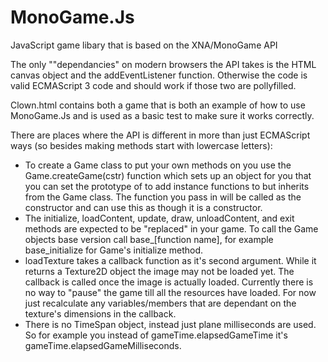 MonoGame.Js
===========

JavaScript game libary that is based on the XNA/MonoGame API

The only ""dependancies" on modern browsers the API takes is the HTML canvas 
object and the addEventListener function. Otherwise the code is valid 
ECMAScript 3 code and should work if those two are pollyfilled.

Clown.html contains both a game that is both an example of how to use 
MonoGame.Js and is used as a basic test to make sure it works correctly.

There are places where the API is different in more than just ECMAScript ways 
(so besides making methods start with lowercase letters):

* To create a Game class to put your own methods on you use the 
  Game.createGame(cstr) function which sets up an object for you that you can 
  set the prototype of to add instance functions to but inherits from the Game 
  class. The function you pass in will be called as the constructor and can use 
  this as though it is a constructor.
* The initialize, loadContent, update, draw, unloadContent, and exit methods 
  are expected to be "replaced" in your game. To call the Game objects base 
  version call base_[function name], for example base_initialize for Game's 
  initialize method.
* loadTexture takes a callback function as it's second argument. While it 
  returns a Texture2D object the image may not be loaded yet. The callback is 
  called once the image is actually loaded. Currently there is no way to 
  "pause" the game till all the resources have loaded. For now just recalculate 
  any variables/members that are dependant on the texture's dimensions in the 
  callback.
* There is no TimeSpan object, instead just plane milliseconds are used. So 
  for example you instead of gameTime.elapsedGameTime it's
  gameTime.elapsedGameMilliseconds.

